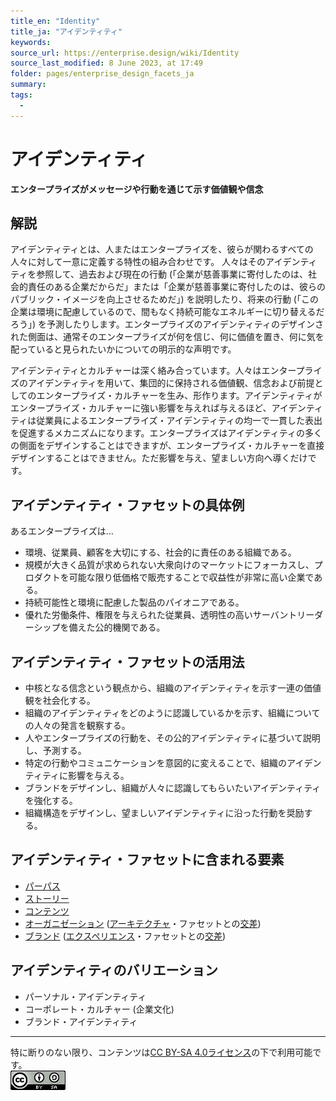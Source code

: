 ```yaml
---
title_en: "Identity"
title_ja: "アイデンティティ"
keywords: 
source_url: https://enterprise.design/wiki/Identity
source_last_modified: 8 June 2023, at 17:49
folder: pages/enterprise_design_facets_ja
summary:
tags: 
  - 
---
```

# アイデンティティ
**エンタープライズがメッセージや行動を通じて示す価値観や信念**

## 解説
アイデンティティとは、人またはエンタープライズを、彼らが関わるすべての人々に対して一意に定義する特性の組み合わせです。 人々はそのアイデンティティを参照して、過去および現在の行動 (「企業が慈善事業に寄付したのは、社会的責任のある企業だからだ」または「企業が慈善事業に寄付したのは、彼らのパブリック・イメージを向上させるためだ」) を説明したり、将来の行動 (「この企業は環境に配慮しているので、間もなく持続可能なエネルギーに切り替えるだろう」) を予測したりします。エンタープライズのアイデンティティのデザインされた側面は、通常そのエンタープライズが何を信じ、何に価値を置き、何に気を配っていると見られたいかについての明示的な声明です。

アイデンティティとカルチャーは深く絡み合っています。人々はエンタープライズのアイデンティティを用いて、集団的に保持される価値観、信念および前提としてのエンタープライズ・カルチャーを生み、形作ります。アイデンティティがエンタープライズ・カルチャーに強い影響を与えれば与えるほど、アイデンティティは従業員によるエンタープライズ・アイデンティティの均一で一貫した表出を促進するメカニズムになります。エンタープライズはアイデンティティの多くの側面をデザインすることはできますが、エンタープライズ・カルチャーを直接デザインすることはできません。ただ影響を与え、望ましい方向へ導くだけです。

## アイデンティティ・ファセットの具体例
あるエンタープライズは…
- 環境、従業員、顧客を大切にする、社会的に責任のある組織である。
- 規模が大きく品質が求められない大衆向けのマーケットにフォーカスし、プロダクトを可能な限り低価格で販売することで収益性が非常に高い企業である。
- 持続可能性と環境に配慮した製品のパイオニアである。
- 優れた労働条件、権限を与えられた従業員、透明性の高いサーバントリーダーシップを備えた公的機関である。

## アイデンティティ・ファセットの活用法
- 中核となる信念という観点から、組織のアイデンティティを示す一連の価値観を社会化する。
- 組織のアイデンティティをどのように認識しているかを示す、組織についての人々の発言を観察する。
- 人やエンタープライズの行動を、その公的アイデンティティに基づいて説明し、予測する。
- 特定の行動やコミュニケーションを意図的に変えることで、組織のアイデンティティに影響を与える。
- ブランドをデザインし、組織が人々に認識してもらいたいアイデンティティを強化する。
- 組織構造をデザインし、望ましいアイデンティティに沿った行動を奨励する。

## アイデンティティ・ファセットに含まれる要素
- [パーパス](/pages/enterprise_elements_ja/facets_and_intersection_elements_ja/_identity/purpose_ja.md)
- [ストーリー](/pages/enterprise_elements_ja/facets_and_intersection_elements_ja/_identity/story_ja.md)
- [コンテンツ](/pages/enterprise_elements_ja/facets_and_intersection_elements_ja/_identity/content_ja.md)
- [オーガニゼーション](/pages/enterprise_elements_ja/facets_and_intersection_elements_ja/_intersection/organization_ja.md) ([アーキテクチャ](/pages/enterprise_design_facets_ja/architecture_ja.md)・ファセットとの[交差](/pages/enterprise_design_facets_ja/intersection_ja.md))
- [ブランド](/pages/enterprise_elements_ja/facets_and_intersection_elements_ja/_intersection/brand_ja.md) ([エクスペリエンス](/pages/enterprise_design_facets_ja/experience_ja.md)・ファセットとの[交差](/pages/enterprise_design_facets_ja/intersection_ja.md))

## アイデンティティのバリエーション
- パーソナル・アイデンティティ
- コーポレート・カルチャー (企業文化)
- ブランド・アイデンティティ

---
特に断りのない限り、コンテンツは[CC BY-SA 4.0ライセンス](./license_ja.md)の下で利用可能です。
<br><a href="./license_ja.md"> <img src="https://github.com/Yoshiyuki-iasa/EDGY23_ja/blob/main/media/cc.png?raw=true" alt="CC logo"></a>
